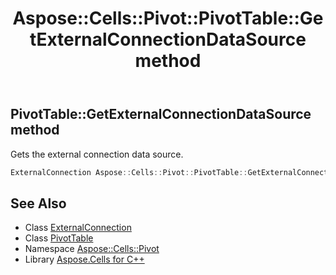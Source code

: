 ﻿---
title: Aspose::Cells::Pivot::PivotTable::GetExternalConnectionDataSource method
linktitle: GetExternalConnectionDataSource
second_title: Aspose.Cells for C++ API Reference
description: 'Aspose::Cells::Pivot::PivotTable::GetExternalConnectionDataSource method. Gets the external connection data source in C++.'
type: docs
weight: 12900
url: /cpp/aspose.cells.pivot/pivottable/getexternalconnectiondatasource/
---
## PivotTable::GetExternalConnectionDataSource method


Gets the external connection data source.

```cpp
ExternalConnection Aspose::Cells::Pivot::PivotTable::GetExternalConnectionDataSource()
```

## See Also

* Class [ExternalConnection](../../../aspose.cells.externalconnections/externalconnection/)
* Class [PivotTable](../)
* Namespace [Aspose::Cells::Pivot](../../)
* Library [Aspose.Cells for C++](../../../)

